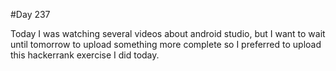 #Day 237

Today I was watching several videos about android studio, but I want to wait until tomorrow to upload something more complete so I preferred to upload this hackerrank exercise I did today.





